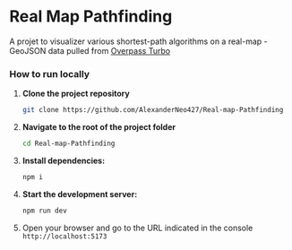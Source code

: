 # Real Map Pathfinding

A projet to visualizer various shortest-path algorithms on a real-map - GeoJSON data pulled from [Overpass Turbo](https://overpass-turbo.eu/)

### How to run locally

1. **Clone the project repository**

   ```bash
   git clone https://github.com/AlexanderNeo427/Real-map-Pathfinding
   ```

2. **Navigate to the root of the project folder**

   ```bash
   cd Real-map-Pathfinding
   ```

3. **Install dependencies:**

   ```bash
   npm i
   ```

4. **Start the development server:**

   ```bash
   npm run dev
   ```

5. Open your browser and go to the URL indicated in the console
   `http://localhost:5173`
